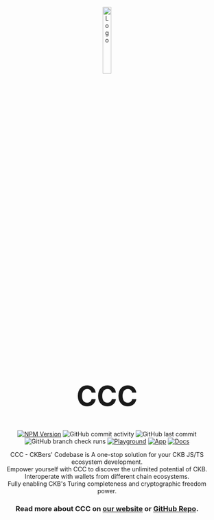 <p align="center">
  <a href="https://app.ckbccc.com/">
    <img alt="Logo" src="https://raw.githubusercontent.com/ckb-ecofund/ccc/master/assets/logo.svg" width="20%" />
  </a>
</p>

<h1 align="center" style="font-size: 64px;">
  CCC
</h1>

<p align="center">
  <a href="https://www.npmjs.com/package/@ckb-ccc/ccc"><img
    alt="NPM Version" src="https://img.shields.io/npm/v/%40ckb-ccc%2Fccc"
  /></a>
  <img alt="GitHub commit activity" src="https://img.shields.io/github/commit-activity/m/ckb-ecofund/ccc" />
  <img alt="GitHub last commit" src="https://img.shields.io/github/last-commit/ckb-ecofund/ccc/master" />
  <img alt="GitHub branch check runs" src="https://img.shields.io/github/check-runs/ckb-ecofund/ccc/master" />
  <a href="https://live.ckbccc.com/"><img
    alt="Playground" src="https://img.shields.io/website?url=https%3A%2F%2Flive.ckbccc.com%2F&label=Playground"
  /></a>
  <a href="https://app.ckbccc.com/"><img
    alt="App" src="https://img.shields.io/website?url=https%3A%2F%2Fapp.ckbccc.com%2F&label=App"
  /></a>
  <a href="https://docs.ckbccc.com/"><img
    alt="Docs" src="https://img.shields.io/website?url=https%3A%2F%2Fdocs.ckbccc.com%2F&label=Docs"
  /></a>
</p>

<p align="center">
  CCC - CKBers' Codebase is A one-stop solution for your CKB JS/TS ecosystem development. 
  <br />
  Empower yourself with CCC to discover the unlimited potential of CKB.
  <br />
  Interoperate with wallets from different chain ecosystems.
  <br />
  Fully enabling CKB's Turing completeness and cryptographic freedom power.
</p>

<h3 align="center">
  Read more about CCC on <a href="https://docs.ckbccc.com">our website</a> or <a href="https://github.com/ckb-ecofund/ccc">GitHub Repo</a>.
</h3>
